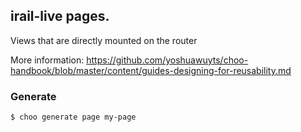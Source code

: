 ## irail-live pages.

Views that are directly mounted on the router

More information:  <https://github.com/yoshuawuyts/choo-handbook/blob/master/content/guides-designing-for-reusability.md>

### Generate

```bash
$ choo generate page my-page
```
